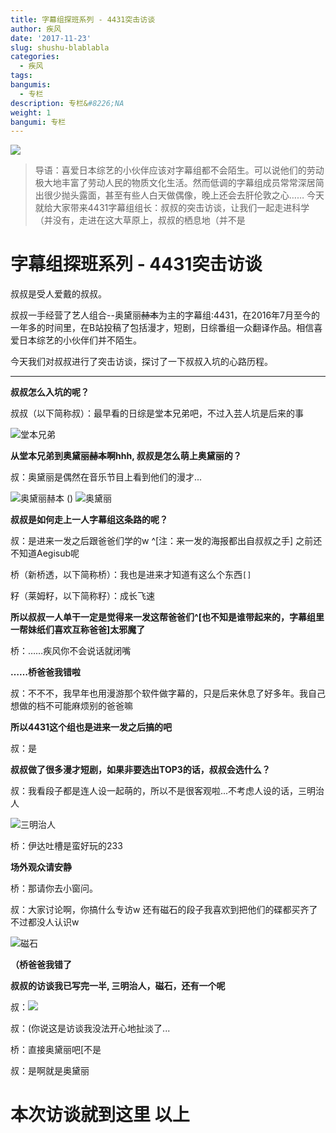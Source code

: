 ```yaml
---
title: 字幕组探班系列 - 4431突击访谈
author: 疾风
date: '2017-11-23'
slug: shushu-blablabla
categories:
  - 疾风
tags: 
bangumis:
  - 专栏
description: 专栏&#8226;NA
weight: 1
bangumi: 专栏
---
```



![](http://localhost:1313/img/logo_4431_min.png)

> 导语：喜爱日本综艺的小伙伴应该对字幕组都不会陌生。可以说他们的劳动极大地丰富了劳动人民的物质文化生活。然而低调的字幕组成员常常深居简出很少抛头露面，甚至有些人白天做偶像，晚上还会去肝伦敦之心……
今天就给大家带来4431字幕组组长：叔叔的突击访谈，让我们一起走进科学（并没有，走进在这大草原上，叔叔的栖息地（并不是

# 字幕组探班系列 - 4431突击访谈

叔叔是受人爱戴的叔叔。

叔叔一手经营了艺人组合--奥黛丽~~赫本~~为主的字幕组:4431，在2016年7月至今的一年多的时间里，在B站投稿了包括漫才，短剧，日综番组一众翻译作品。相信喜爱日本综艺的小伙伴们并不陌生。

今天我们对叔叔进行了突击访谈，探讨了一下叔叔入坑的心路历程。

***


**叔叔怎么入坑的呢？**

叔叔（以下简称叔）：最早看的日综是堂本兄弟吧，不过入芸人坑是后来的事

![堂本兄弟](https://i.imgur.com/hk1cvz4.jpg)

**从堂本兄弟到奥黛丽~~赫本~~啊hhh, 叔叔是怎么萌上奥黛丽的？**

叔：奥黛丽是偶然在音乐节目上看到他们的漫才...

![奥黛丽赫本](https://i.imgur.com/WTBJ3cr.jpg)
()
![奥黛丽](https://i.imgur.com/kUpgO98.jpg)

**叔叔是如何走上一人字幕组这条路的呢？**

叔：是进来一发之后跟爸爸们学的w ^[注：来一发的海报都出自叔叔之手] 之前还不知道Aegisub呢

桥（新桥透，以下简称桥）：我也是进来才知道有这么个东西`[]`

籽（莱姆籽，以下简称籽）：成长飞速

**所以叔叔一人单干一定是觉得来一发这帮爸爸们^[也不知是谁带起来的，字幕组里一帮妹纸们喜欢互称爸爸]太邪魔了**

桥：……疾风你不会说话就闭嘴

**……桥爸爸我错啦** 

叔：不不不，我早年也用漫游那个软件做字幕的，只是后来休息了好多年。我自己想做的档不可能麻烦别的爸爸嘛


**所以4431这个组也是进来一发之后搞的吧**

叔：是

**叔叔做了很多漫才短剧，如果非要选出TOP3的话，叔叔会选什么？**

叔：我看段子都是连人设一起萌的，所以不是很客观啦...不考虑人设的话，三明治人

![三明治人](https://i.imgur.com/4cCrrdr.jpg)

桥：伊达吐槽是蛮好玩的233

**场外观众请安静**

桥：那请你去小窗问。

叔：大家讨论啊，你搞什么专访w 还有磁石的段子我喜欢到把他们的碟都买齐了 不过都没人认识w

![磁石](https://i.imgur.com/WtOvrEV.jpg)

**（桥爸爸我错了**

**叔叔的访谈我已写完一半, 三明治人，磁石，还有一个呢** 

叔：![](https://i.imgur.com/DekwxRU.jpg)

叔：(你说这是访谈我没法开心地扯淡了... 

桥：直接奥黛丽吧[不是

叔：是啊就是奥黛丽

# **本次访谈就到这里 以上**


